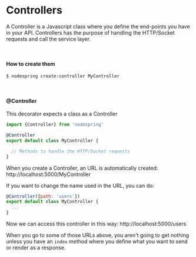 # Controllers

A Controller is a Javascript class where you define the end-points you have in your API. Controllers has the purpose of handling the HTTP/Socket requests and call the service layer.


<br/>


#### How to create them
```bash
$ nodespring create:controller MyController
```

<br/>

#### @Controller

This decorator expects a class as a Controller

```javascript
import {Controller} from 'nodespring'

@Controller
export default class MyController {

  // Methods to handle the HTTP/Socket requests
}
```

When you create a Controller, an URL is automatically created: http://localhost:5000/MyController

If you want to change the name used in the URL, you can do:

```javascript
@Controller({path: 'users'})
export default class MyController {
  ...
}
```
Now we can access this controller in this way: http://localhost:5000/users

When you go to some of those URLs above, you aren't going to get nothing unless you have an `index` method where you define what you want to send or render as a response.

